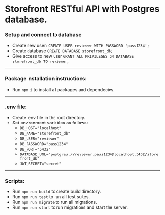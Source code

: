 # Storefront RESTful API with Postgres database.

### Setup and connect to database:
- Create new user: `CREATE USER reviewer WITH PASSWORD 'pass1234';`
- Create database `CREATE DATABASE storefront_db;`
- Give access to new user `GRANT ALL PRIVILEGES ON DATABASE storefront_db TO reviewer`;

<hr>

### Package installation instructions:
- Run `npm i` to install all packages and dependecies.

<hr>

### .env file:
- Create .env file in the root directory.
- Set environment variables as follows:
    - `DB_HOST="localhost"`
    - `DB_NAME="storefront_db"`
    - `DB_USER="reviewer"`
    - `DB_PASSWORD="pass1234"`
    - `DB_PORT="5432"`
    - `DATABASE_URL="postgres://reviewer:pass1234@localhost:5432/storefront_db"`
    - `JWT_SECRET="secret"`

<hr>

###  Scripts:
- Run `npm run build` to create build directory.
- Run `npm run test` to run all test suites.
- Run `npm run migrate` to run all migrations.
- Run `npm run start` to run migrations and start the server.